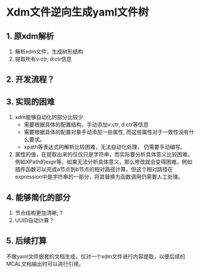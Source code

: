 # Xdm文件逆向生成yaml文件树

## 1. 原xdm解析

1. 解析xdm文件，生成树形结构
2. 提取所有v:ctr, d:ctr信息

## 2. 开发流程？


## 3. 实现的困难

1. xdm能够自动化的部分比较少
   - 需要根据具体的配置结构，手动添加v:ctr, d:ctr等信息
   - 需要根据具体的配置对象手动添加一些属性, 而这些属性对于一致性没有什么要求。
   - xpath等表达式的解析比较困难，无法自动化处理， 仍需要手动编写。
2. 属性的值，在提取出来的仅仅只是字符串，而实际要分析具体意义比较困难。例如XPath的expr等。如果无法分析具体意义，那么修改就会变得困难。例如插件函数可以完成a节点到b节点的相对路径计算，但这个相对路径在expression中是字符串的一部分，将其替换为函数调用仍需要人工处理。

## 4. 能够简化的部分

1. 节点结构更加清晰, ?
2. UUID自动计算？

## 5. 后续打算

不做yaml文件嵌套的文档生成，仅对一个xdm文件进行内容提取，以便后续的MCAL文档输出时可以进行引用。